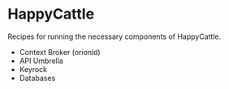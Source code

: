 # HappyCattle

Recipes for running the necessary components of HappyCattle.

* Context Broker (orionld)
* API Umbrella
* Keyrock
* Databases



